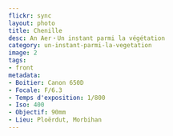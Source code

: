 ```yaml
---
flickr: sync
layout: photo
title: Chenille
desc: An Aer・Un instant parmi la végétation
category: un-instant-parmi-la-vegetation
image: 2
tags:
- front
metadata:
- Boitier: Canon 650D
- Focale: F/6.3
- Temps d'exposition: 1/800
- Iso: 400
- Objectif: 90mm
- Lieu: Ploërdut, Morbihan
---
```

